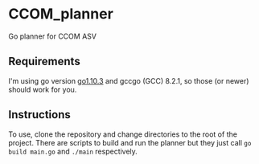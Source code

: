 # CCOM_planner
Go planner for CCOM ASV

## Requirements
I'm using go version <a href="https://golang.org/dl/">go1.10.3</a> and gccgo (GCC) 8.2.1, so those (or newer) should work for you.

## Instructions
To use, clone the repository and change directories to the root of the project. 
There are scripts to build and run the planner but they just call <code>go build main.go</code> and <code>./main</code> respectively.
